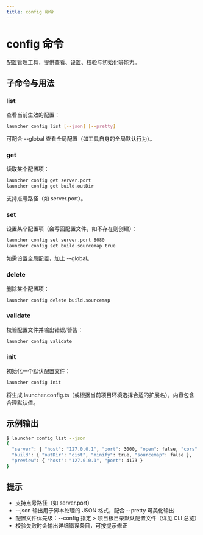 ```yaml
---
title: config 命令
---
```


# config 命令

配置管理工具，提供查看、设置、校验与初始化等能力。

## 子命令与用法

### list
查看当前生效的配置：
```bash
launcher config list [--json] [--pretty]
```
可配合 --global 查看全局配置（如工具自身的全局默认行为）。

### get
读取某个配置项：
```bash
launcher config get server.port
launcher config get build.outDir
```
支持点号路径（如 server.port）。

### set
设置某个配置项（会写回配置文件，如不存在则创建）：
```bash
launcher config set server.port 8080
launcher config set build.sourcemap true
```
如需设置全局配置，加上 --global。

### delete
删除某个配置项：
```bash
launcher config delete build.sourcemap
```

### validate
校验配置文件并输出错误/警告：
```bash
launcher config validate
```

### init
初始化一个默认配置文件：
```bash
launcher config init
```
将生成 launcher.config.ts（或根据当前项目环境选择合适的扩展名），内容包含合理默认值。

## 示例输出

```bash
$ launcher config list --json
{
  "server": { "host": "127.0.0.1", "port": 3000, "open": false, "cors": true },
  "build": { "outDir": "dist", "minify": true, "sourcemap": false },
  "preview": { "host": "127.0.0.1", "port": 4173 }
}
```

## 提示
- 支持点号路径（如 server.port）
- --json 输出用于脚本处理的 JSON 格式，配合 --pretty 可美化输出
- 配置文件优先级：--config 指定 > 项目根目录默认配置文件（详见 CLI 总览）
- 校验失败时会输出详细错误条目，可按提示修正

